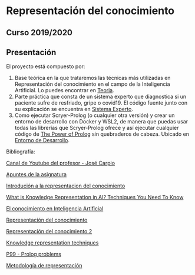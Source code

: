 # Representación del conocimiento

## Curso 2019/2020

## Presentación

El proyecto está compuesto por:

1. Base teórica en la que trataremos las técnicas más utilizadas en Representación del conocimiento en el campo de la Inteligencia Artificial. Lo puedes encontrar en [Teoria](https://github.com/nordin-lab/ProyectoRC/tree/master/Teoria).
2. Parte práctica que consta de un sistema experto que diagnostica si un paciente sufre de resfriado, gripe o covid19. El código fuente junto con su explicación se encuentra en [Sistema Experto](https://github.com/nordin-lab/ProyectoRC/tree/master/Sistema_Experto).
3. Como ejecutar Scryer-Prolog (o cualquier otra versión) y crear un entorno de desarrollo con Docker y WSL2, de manera que puedas usar todas las librerías que Scryer-Prolog ofrece y así ejecutar cualquier código de [The Power of Prolog](https://github.com/triska/the-power-of-prolog) sin quebraderos de cabeza. Ubicado en [Entorno de Desarrollo](https://github.com/nordin-lab/ProyectoRC/tree/master/Entorno_Desarrollo).

Bibliografía:

[Canal de Youtube del profesor - José Carpio](https://www.youtube.com/user/josecarpioc)

[Apuntes de la asignatura](http://www.uhu.es/jose.carpio/N_95.pdf)

[Introdución a la representacion del conocimiento](http://openaccess.uoc.edu/webapps/o2/bitstream/10609/69005/2/Representaci%C3%B3n%20del%20conocimiento_M%C3%B3dulo%201_Introducci%C3%B3n%20a%20la%20representaci%C3%B3n%20del%20conocimiento.pdf)

[What is Knowledge Representation in AI? Techniques You Need To Know](https://www.edureka.co/blog/knowledge-representation-in-ai/)

[El conocimiento en Inteligencia Artificial](https://es.slideshare.net/warrionet/el-conocimiento-en-ia)

[Representación del conocimiento](http://www.cs.us.es/~fsancho/?e=172)

[Representación del conocimiento 2](https://www.cs.upc.edu/~bejar/ia/transpas/teoria/3-RC0-Intro_rep_conocimiento.pdf)

[Knowledge representation techniques](http://www.hbcse.tifr.res.in/jrmcont/notespart1/node38.html)

[P99 - Prolog problems](https://www.ic.unicamp.br/~meidanis/courses/mc336/2009s2/prolog/problemas/)

[Metodología de representación](https://sitiointeligenciaa.wordpress.com/representacion-del-conocimiento/)